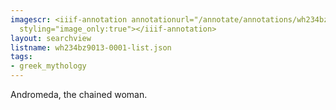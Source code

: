 ```yaml
---
imagescr: <iiif-annotation annotationurl="/annotate/annotations/wh234bz9013-0001-007.json"
  styling="image_only:true"></iiif-annotation>
layout: searchview
listname: wh234bz9013-0001-list.json
tags:
- greek_mythology
---
```

Andromeda, the chained woman.